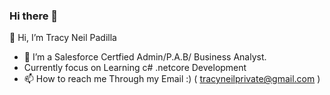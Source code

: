 ### Hi there 👋

👋 Hi, I’m Tracy Neil Padilla
- 👀 I’m a Salesforce Certfied Admin/P.A.B/ Business Analyst.
- Currently focus on Learning c# .netcore Development
- 📫 How to reach me Through my Email :) ( tracyneilprivate@gmail.com )

<!--
**neil231-create/neil231-create** is a ✨ _special_ ✨ repository because its `README.md` (this file) appears on your GitHub profile.

Here are some ideas to get you started:

- 🔭 I’m currently working on Brushing up my skills at c# development
- 🌱 I’m currently learning c#
- 👯 I’m looking to collaborate on ...
- 🤔 I’m looking for help with ...
- 💬 Ask me about ...
- 📫 How to reach me: ...
- 😄 Pronouns: ...
- ⚡ Fun fact: ...
-->
